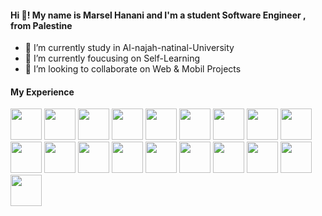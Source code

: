<h4> Hi 👋! My name is Marsel Hanani and I'm a student Software Engineer , from Palestine</h4>
 <ul>
   <li>🔭 I’m currently study in Al-najah-natinal-University</li>
   <li>🌱 I’m currently foucusing on Self-Learning </li>
   <li>👯 I’m looking to collaborate on Web & Mobil Projects</li>
 </ul>
 <h4> My Experience </h4>
<div>  <img src="https://img.shields.io/badge/Laravel-FF2D20?style=for-the-badge&logo=laravel&logoColor=white" width="50"/> <img src="https://img.shields.io/badge/Laravel-FF2D20?style=for-the-badge&logo=laravel&logoColor=white" width="50" /> <img src="https://img.shields.io/badge/Redux-593D88?style=for-the-badge&logo=redux&logoColor=white" width="50"/> <img src="https://img.shields.io/badge/Scala-DC322F?style=for-the-badge&logo=scala&logoColor=white" width="50"/> <img src="https://img.shields.io/badge/C-00599C?style=for-the-badge&logo=c&logoColor=white" width="50" />
 <img src="https://img.shields.io/badge/C%23-239120?style=for-the-badge&logo=csharp&logoColor=white" width="50"/> <img src="https://img.shields.io/badge/C%2B%2B-00599C?style=for-the-badge&logo=c%2B%2B&logoColor=white" width="50"/> <img src="https://img.shields.io/badge/CSS3-1572B6?style=for-the-badge&logo=css3&logoColor=white" width="50" />
  <img src="https://img.shields.io/badge/Dart-0175C2?style=for-the-badge&logo=dart&logoColor=white" width="50"/> <img src="https://img.shields.io/badge/HTML5-E34F26?style=for-the-badge&logo=html5&logoColor=white" width="50"/> <img src="https://img.shields.io/badge/JavaScript-323330?style=for-the-badge&logo=javascript&logoColor=F7DF1E" width="50" />
  <img src="https://img.shields.io/badge/Flutter-02569B?style=for-the-badge&logo=flutter&logoColor=white" width="50" />
<img src="https://img.shields.io/badge/GIT-E44C30?style=for-the-badge&logo=git&logoColor=white" width="50" />
  <img src="https://img.shields.io/badge/MySQL-005C84?style=for-the-badge&logo=mysql&logoColor=white" width="50" />
 <img src="https://img.shields.io/badge/.NET-512BD4?style=for-the-badge&logo=dotnet&logoColor=white" width="50" />
 <img src="https://img.shields.io/badge/Angular-DD0031?style=for-the-badge&logo=angular&logoColor=white" width="50" />
 <img src="https://img.shields.io/badge/Bootstrap-563D7C?style=for-the-badge&logo=bootstrap&logoColor=white" width="50"/>
 <img src="https://img.shields.io/badge/Node%20js-339933?style=for-the-badge&logo=nodedotjs&logoColor=white" width="50"/>
 <img src="https://img.shields.io/badge/PHP-777BB4?style=for-the-badge&logo=php&logoColor=white" width="50" />
</div>
 
 
 
